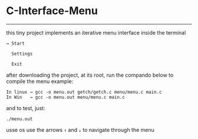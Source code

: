 # C-Interface-Menu

---

this tiny project implements an iterative menu interface inside the terminal

```
→ Start

  Settings

  Exit
```

after downloading the project, at its root, run the compando below to compile the menu example:

```
In linux → gcc -o menu.out getch/getch.c menu/menu.c main.c
In Win   → gcc -o menu.out menu/menu.c main.c
```

and to test, just:

```
./menu.out
```
usse os use the arrows `↑` and `↓` to navigate through the menu

